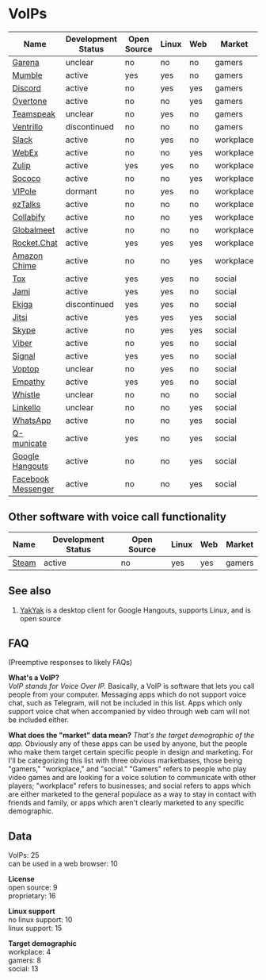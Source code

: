 # VoIPs
| Name                                                   | Development Status | Open Source | Linux | Web | Market    |
| ------------------------------------------------------ | ------------------ | ----------- | ----- | --- | --------- |
| [Garena](https://www.garena.sg/gpc)                    | unclear            | no          | no    | no  | gamers    |
| [Mumble](http://www.mumble.com/)                       | active             | yes         | yes   | no  | gamers    |
| [Discord](https://discordapp.com/)                     | active             | no          | yes   | yes | gamers    |
| [Overtone](https://overtone.app/)                      | active             | no          | no    | yes | gamers    |
| [Teamspeak](https://www.teamspeak.com/)                | unclear            | no          | yes   | no  | gamers    |
| [Ventrillo](http://www.ventrilo.com/)                  | discontinued       | no          | no    | no  | gamers    |
| [Slack](https://slack.com/)                            | active             | no          | yes   | no  | workplace |
| [WebEx](https://www.webex.com/)                        | active             | no          | no    | yes | workplace |
| [Zulip](https://zulipchat.com/)                        | active             | yes         | yes   | no  | workplace |
| [Sococo](https://www.sococo.com/)                      | active             | no          | no    | yes | workplace |
| [VIPole](https://www.vipole.com/)                      | dormant            | no          | yes   | no  | workplace |
| [ezTalks](https://www.eztalks.com/)                    | active             | no          | no    | no  | workplace |
| [Collabify](https://collabify.app/)                    | active             | no          | no    | yes | workplace |
| [Globalmeet](https://www.pgi.com/products/globalmeet/) | active             | no          | no    | no  | workplace |
| [Rocket.Chat](https://rocket.chat/)                    | active             | yes         | yes   | yes | workplace |
| [Amazon Chime](https://aws.amazon.com/chime/)          | active             | no          | no    | yes | workplace |
| [Tox](https://tox.chat/)                               | active             | yes         | yes   | no  | social    |
| [Jami](https://jami.net/)                              | active             | yes         | yes   | no  | social    |
| [Ekiga](http://www.ekiga.org/)                         | discontinued       | yes         | yes   | no  | social    |
| [Jitsi](https://jitsi.org/)                            | active             | yes         | yes   | yes | social    |
| [Skype](https://www.skype.com/en/)                     | active             | no          | yes   | yes | social    |
| [Viber](https://www.viber.com/en/)                     | active             | no          | yes   | no  | social    |
| [Signal](https://signal.org/)                          | active             | yes         | yes   | no  | social    |
| [Voptop](https://www.voptop.com/)                      | unclear            | no          | yes   | no  | social    |
| [Empathy](https://wiki.gnome.org/Apps/Empathy)         | active             | yes         | yes   | no  | social    |
| [Whistle](https://www.whistlephone.com/)               | unclear            | no          | no    | no  | social    |
| [Linkello](https://linkello.com/)                      | unclear            | no          | no    | yes | social    |
| [WhatsApp](https://www.whatsapp.com/)                  | active             | no          | no    | yes | social    |
| [Q-municate](http://q-municate.com/)                   | active             | yes         | no    | yes | social    |
| [Google Hangouts](https://hangouts.google.com/)        | active             | no          | no    | yes | social    |
| [Facebook Messenger](https://www.messenger.com/)       | active             | no          | no    | yes | social    |

## Other software with voice call functionality
| Name                                          | Development Status | Open Source | Linux | Web | Market |
| --------------------------------------------- | ------------------ | ----------- | ----- | --- | ------ |
| [Steam](http://store.steampowered.com/about/) | active             | no          | yes   | yes | gamers |

## See also
1. [YakYak](https://github.com/yakyak/yakyak) is a desktop client for Google Hangouts, supports Linux, and is open source

## FAQ
(Preemptive responses to likely FAQs)

**What's a VoIP?**  
*VoIP stands for Voice Over IP.* Basically, a VoIP is software that lets you call people from your computer. Messaging apps which do not support voice chat, such as Telegram, will not be included in this list. Apps which only support voice chat when accompanied by video through web cam will not be included either.

**What does the "market" data mean?**
*That's the target demographic of the app.* Obviously any of these apps can be used by anyone, but the people who make them target certain specific people in design and marketing. For I'll be categorizing this list with three obvious marketbases, those being "gamers," "workplace," and "social." "Gamers" refers to people who play video games and are looking for a voice solution to communicate with other players; "workplace" refers to businesses; and social refers to apps which are either marketed to the general populace as a way to stay in contact with friends and family, or apps which aren't clearly marketed to any specific demographic.

## Data
VoIPs: 25  
can be used in a web browser: 10

**License**  
open source: 9  
proprietary: 16

**Linux support**  
no linux support: 10  
linux support: 15

**Target demographic**  
workplace: 4  
gamers: 8  
social: 13
